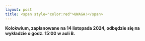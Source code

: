 ```yaml
---
layout: post
title: <span style="color:red">UWAGA!</span> 
---
```

__Kolokwium, zaplanowane na 14 listopada 2024, odbędzie się na wykładzie o godz. 15:00 w auli B.__ 
